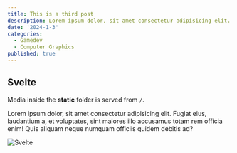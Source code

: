 ```yaml
---
title: This is a third post
description: Lorem ipsum dolor, sit amet consectetur adipisicing elit. Fugiat eius, laudantium a, et voluptates, sint maiores illo accusamus totam rem officia enim! Quis aliquam neque numquam officiis quidem debitis ad?
date: '2024-1-3'
categories:
  - Gamedev
  - Computer Graphics
published: true
---
```


## Svelte

Media inside the **static** folder is served from `/`.

Lorem ipsum dolor, sit amet consectetur adipisicing elit. Fugiat eius, laudantium a, et voluptates, sint maiores illo accusamus totam rem officia enim! Quis aliquam neque numquam officiis quidem debitis ad?

![Svelte](/favicon.png)
